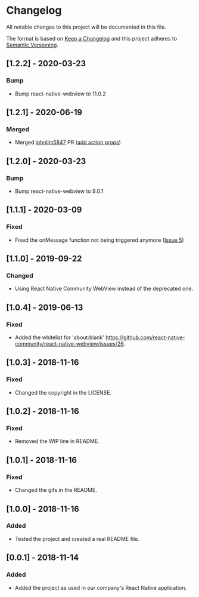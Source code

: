 # Changelog
All notable changes to this project will be documented in this file.

The format is based on [Keep a Changelog](http://keepachangelog.com/en/1.0.0/)
and this project adheres to [Semantic Versioning](http://semver.org/spec/v2.0.0.html).

## [1.2.2] - 2020-03-23
### Bump
- Bump react-native-webview to 11.0.2


## [1.2.1] - 2020-06-19
### Merged
- Merged [johnlim5847](https://github.com/johnlim5847) PR ([add action props](https://github.com/jarden-digital/react-native-recaptchav3/pull/7/))


## [1.2.0] - 2020-03-23
### Bump
- Bump react-native-webview to 9.0.1


## [1.1.1] - 2020-03-09
### Fixed
- Fixed the onMessage function not being triggered anymore ([Issue 5](https://github.com/jarden-digital/react-native-recaptchav3/issues/5))


## [1.1.0] - 2019-09-22
### Changed
- Using React Native Community WebView instead of the deprecated one.


## [1.0.4] - 2019-06-13
### Fixed
- Added the whitelist for 'about:blank' https://github.com/react-native-community/react-native-webview/issues/26.


## [1.0.3] - 2018-11-16
### Fixed
- Changed the copyright in the LICENSE.


## [1.0.2] - 2018-11-16
### Fixed
- Removed the WIP line in README.


## [1.0.1] - 2018-11-16
### Fixed
- Changed the gifs in the README.


## [1.0.0] - 2018-11-16
### Added
- Tested the project and created a real README file.


## [0.0.1] - 2018-11-14
### Added
- Added the project as used in our company's React Native application.

